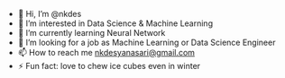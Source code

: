 - 👋 Hi, I’m @nkdes
- 👀 I’m interested in Data Science & Machine Learning
- 🌱 I’m currently learning Neural Network
- 💞️ I’m looking for a job as Machine Learning or Data Science Engineer
- 📫 How to reach me nkdesyanasari@gmail.com
- ⚡ Fun fact: love to chew ice cubes even in winter

<!---
nkdes/nkdes is a ✨ special ✨ repository because its `README.md` (this file) appears on your GitHub profile.
You can click the Preview link to take a look at your changes.
--->

